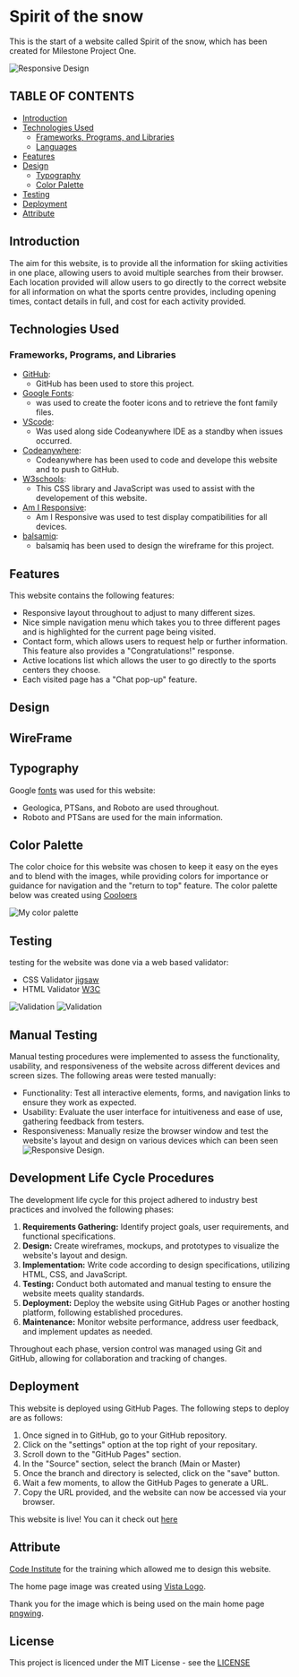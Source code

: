 # **Spirit of the snow**

This is the start of a website called Spirit of the snow, which has been created for Milestone Project One.

![Responsive Design](assets/images/responsive.png)

## TABLE OF CONTENTS
* [Introduction](#Introduction)
* [Technologies Used](#Technologies-used)
  * [Frameworks, Programs, and Libraries](#Frameworks-Programs,--Libraries)
  * [Languages](#Languages)
* [Features](#Features)
* [Design](#Design)
  * [Typography](#Typography)
  * [Color Palette](#Color-Palette)
* [Testing](#Testing)
* [Deployment](#Deployment)
* [Attribute](#Attribute)

## Introduction

The aim for this website, is to provide all the information for skiing activities in one place, allowing users to avoid multiple searches from their browser. Each location provided will allow users to go directly to the correct website for all information on what the sports centre provides, including opening times, contact details in full, and cost for each activity provided.

## Technologies Used

### Frameworks, Programs, and Libraries

 - [GitHub](https://github.com):
    - GitHub has been used to store this project.
 - [Google Fonts](https://fonts.google.com): 
    - was used to create the footer icons and to retrieve the font family files.
 - [VScode](https://code.visualstudio.com):
    - Was used along side Codeanywhere IDE as a standby when issues occurred.
 - [Codeanywhere](https://codeanywhere.com/):
    - Codeanywhere has been used to code and develope this website and to push to GitHub.
 - [W3schools](https://www.w3schools.com):
    - This CSS library and JavaScript was used to assist with the developement of this website.
 - [Am I Responsive](https://ui.dev/amiresponsive):
    - Am I Responsive was used to test display compatibilities for all devices.
 - [balsamiq](https://balsamiq.cloud):
    - balsamiq has been used to design the wireframe for this project.

## Features

This website contains the following features:

- Responsive layout throughout to adjust to many different sizes.
- Nice simple navigation menu which takes you to three different pages and is highlighted for the current page being visited.
- Contact form, which allows users to request help or further information. This feature also provides a "Congratulations!" response.
- Active locations list which allows the user to go directly to the sports centers they choose.
- Each visited page has a "Chat pop-up" feature.

## Design

## WireFrame


## Typography

Google [fonts](assets/fonts)  was used for this website:
- Geologica, PTSans, and Roboto are used throughout.
- Roboto and PTSans are used for the main information.

## Color Palette

The color choice for this website was chosen to keep it easy on the eyes and to blend with the images, while providing colors for importance or guidance for navigation and the "return to top" feature.
The color palette below was created using [Cooloers](https://coolors.co)

![My color palette](assets/images/colourpalette.png)

## Testing 
testing for the website was done via a web based validator:
- CSS Validator [jigsaw](https://jigsaw.w3.org/css-validator/) 
- HTML Validator [W3C](https://validator.w3.org)

![Validation](assets/images/css-valid.png)
![Validation](assets/images/html-valid.png)

## Manual Testing
Manual testing procedures were implemented to assess the functionality, usability, and responsiveness of the website across different devices and screen sizes. The following areas were tested manually:
- Functionality: Test all interactive elements, forms, and navigation links to ensure they work as expected.
- Usability: Evaluate the user interface for intuitiveness and ease of use, gathering feedback from testers.
- Responsiveness: Manually resize the browser window and test the website's layout and design on various devices which can been seen ![Responsive Design](assets/images/responsive.png).

## Development Life Cycle Procedures

The development life cycle for this project adhered to industry best practices and involved the following phases:

1. **Requirements Gathering:** Identify project goals, user requirements, and functional specifications.
2. **Design:** Create wireframes, mockups, and prototypes to visualize the website's layout and design.
3. **Implementation:** Write code according to design specifications, utilizing HTML, CSS, and JavaScript.
4. **Testing:** Conduct both automated and manual testing to ensure the website meets quality standards.
5. **Deployment:** Deploy the website using GitHub Pages or another hosting platform, following established procedures.
6. **Maintenance:** Monitor website performance, address user feedback, and implement updates as needed.

Throughout each phase, version control was managed using Git and GitHub, allowing for collaboration and tracking of changes.

## Deployment

This website is deployed using GitHub Pages. The following steps to deploy are as follows:
  1. Once signed in to GitHub, go to your GitHub repository.
  2. Click on the "settings" option at the top right of your repositary.
  3. Scroll down to the "GitHub Pages" section.
  4. In the "Source" section, select the branch (Main or Master)
  5. Once the branch and directory is selected, click on the "save" button.
  6. Wait a few moments, to allow the GitHub Pages to generate a URL.
  7. Copy the URL provided, and the website can now be accessed via your browser.

This website is live! You can it check out [here](https://dkingdev.github.io/MP1/)

## Attribute
[Code Institute](https://codeinstitute.net/) for the training which allowed me to design this website.

The home page image was created using  [Vista Logo](https://www.vistaprint.co.uk/logomaker).

Thank you for the image which is being used on the main home page [pngwing](https://www.pngwing.com/en/free-png-snrvq).

## License
This project is licenced under the MIT License - see the [LICENSE](LICENSE)


